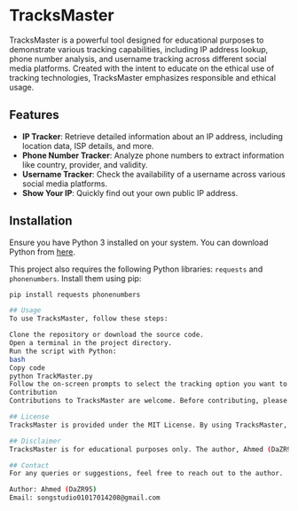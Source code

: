 # TracksMaster

TracksMaster is a powerful tool designed for educational purposes to demonstrate various tracking capabilities, including IP address lookup, phone number analysis, and username tracking across different social media platforms. Created with the intent to educate on the ethical use of tracking technologies, TracksMaster emphasizes responsible and ethical usage.

## Features

- **IP Tracker**: Retrieve detailed information about an IP address, including location data, ISP details, and more.
- **Phone Number Tracker**: Analyze phone numbers to extract information like country, provider, and validity.
- **Username Tracker**: Check the availability of a username across various social media platforms.
- **Show Your IP**: Quickly find out your own public IP address.

## Installation

Ensure you have Python 3 installed on your system. You can download Python from [here](https://www.python.org/downloads/).

This project also requires the following Python libraries: `requests` and `phonenumbers`. Install them using pip:

```bash
pip install requests phonenumbers

## Usage
To use TracksMaster, follow these steps:

Clone the repository or download the source code.
Open a terminal in the project directory.
Run the script with Python:
bash
Copy code
python TrackMaster.py
Follow the on-screen prompts to select the tracking option you want to use.
Contribution
Contributions to TracksMaster are welcome. Before contributing, please ensure you understand the ethical considerations and intend your contributions for educational purposes only.

## License
TracksMaster is provided under the MIT License. By using TracksMaster, you agree to use it in a manner consistent with ethical guidelines and its intended educational purposes.

## Disclaimer
TracksMaster is for educational purposes only. The author, Ahmed (DaZR95), is not responsible for misuse or for any damage that may occur from using this tool. Always ensure you have permission before engaging in any tracking activities.

## Contact
For any queries or suggestions, feel free to reach out to the author.

Author: Ahmed (DaZR95)
Email: songstudio01017014208@gmail.com
